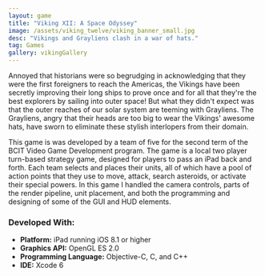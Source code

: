 ```yaml
---
layout: game
title: "Viking XII: A Space Odyssey"
image: /assets/viking_twelve/viking_banner_small.jpg
desc: "Vikings and Grayliens clash in a war of hats."
tag: Games
gallery: vikingGallery
---
```

Annoyed that historians were so begrudging in acknowledging that they were the first foreigners to reach the Americas, the Vikings have been secretly improving their long ships to prove once and for all that they're the best explorers by sailing into outer space! But what they didn't expect was that the outer reaches of our solar system are teeming with Grayliens. The Grayliens, angry that their heads are too big to wear the Vikings' awesome hats, have sworn to eliminate these stylish interlopers from their domain.

This game is was developed by a team of five for the second term of the BCIT Video Game Development program. The game is a local two player turn-based strategy game, designed for players to pass an iPad back and forth. Each team selects and places their units, all of which have a pool of action points that they use to move, attack, search asteroids, or activate their special powers. In this game I handled the camera controls, parts of the render pipeline, unit placement, and both the programming and designing of some of the GUI and HUD elements.

### Developed With:
* __Platform:__ iPad running iOS 8.1 or higher
* __Graphics API:__ OpenGL ES 2.0
* __Programming Language:__ Objective-C, C, and C++
* __IDE:__ Xcode 6
